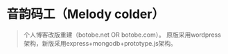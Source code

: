 音韵码工（Melody colder）
====================

>个人博客改版重建（botobe.net OR botobe.com）。
>原版采用wordpress架构，新版采用express+mongodb+prototype.js架构。